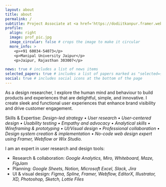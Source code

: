 ```yaml
---
layout: about
title: about
permalink: /
subtitle: Project Associate at <a href='https://dodiitkanpur.framer.website/'>DoD</a>, <a href='https://www.iitk.ac.in/'>IIT Kanpur</a> | <a href='https://www.sih.gov.in/'>SIH</a> Winner '24 | Prev HCI Research at <a href='http://www.sustainability-and-social-innovation.com/'>SSI</a> - <a href='https://www.iitg.ac.in/'>IIT Guwahati</a>, <a href='https://www.idc.iitb.ac.in/'>IDC</a> - <a href='https://www.iitb.ac.in/'>IIT Bombay</a>, | <a href='https://www.postman.com/'>Postman</a> Advocacy | CS major at <a href='https://jaipur.manipal.edu/'>Manipal</a> '26
profile:
  align: right
  image: prof_pic.jpg
  image_circular: false # crops the image to make it circular
  more_info: >
    <p>+91 60034-54073</p>
    <p>Manipal University Jaipur</p>
    <p>Jaipur, Rajasthan 303007</p>

news: true # includes a list of news items
selected_papers: true # includes a list of papers marked as "selected={true}"
social: true # includes social icons at the bottom of the page
---
```


As a design researcher, I explore the human mind and behaviour to build products and experiences that are delightful, simple, and innovative. I create sleek and functional user experiences that enhance brand visibility and drive customer engagement.

Skills & Expertise: 
*Design-led strategy • User research • User-centered design • Usability testing • Empathy and advocacy • Analytical skills • Wireframing & prototyping • UI/Visual design • Professional collaboration • Design system creation & implementation • No-code web design expert using Framer, Webflow or Wix Studio.*

I am an expert in user research and design tools:
- Research & collaboration: *Google Analytics, Miro, Whiteboard, Maze, FigJam*  
- Planning: *Google Sheets, Notion, Microsoft Excel, Slack, Jira*  
- UI & visual design: *Figma, Spline, Framer, Webflow, EditorX, Illustrator, XD, Photoshop, Sketch, Lottie Files*
